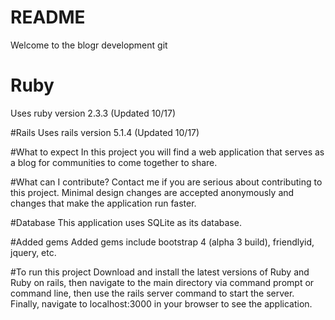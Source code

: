 # README
Welcome to the blogr development git

# Ruby
Uses ruby version 2.3.3 (Updated 10/17)

#Rails
Uses rails version 5.1.4 (Updated 10/17)

#What to expect
In this project you will find a web application that serves as a blog for communities to come together to share. 

#What can I contribute?
Contact me if you are serious about contributing to this project. Minimal design changes are accepted anonymously and changes that make the application run faster.

#Database
This application uses SQLite as its database.

#Added gems
Added gems include bootstrap 4 (alpha 3 build), friendlyid, jquery, etc.

#To run this project
Download and install the latest versions of Ruby and Ruby on rails, then navigate to the main directory via command prompt or command line, then use the rails server command to start the server. Finally, navigate to localhost:3000 in your browser to see the application.

